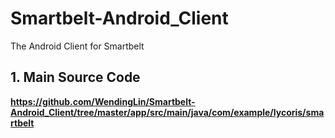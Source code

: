 # Smartbelt-Android_Client
The Android Client for Smartbelt

## 1. Main Source Code
**https://github.com/WendingLin/Smartbelt-Android_Client/tree/master/app/src/main/java/com/example/lycoris/smartbelt**
